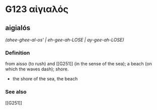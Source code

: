 # G123 αἰγιαλός

## aigialós

_(ahee-ghee-al-os' | eh-gee-ah-LOSE | ay-gee-ah-LOSE)_

### Definition

from aisso (to rush) and [[G251]] (in the sense of the sea); a beach (on which the waves dash); shore.

- the shore of the sea, the beach

### See also

[[G251]]

